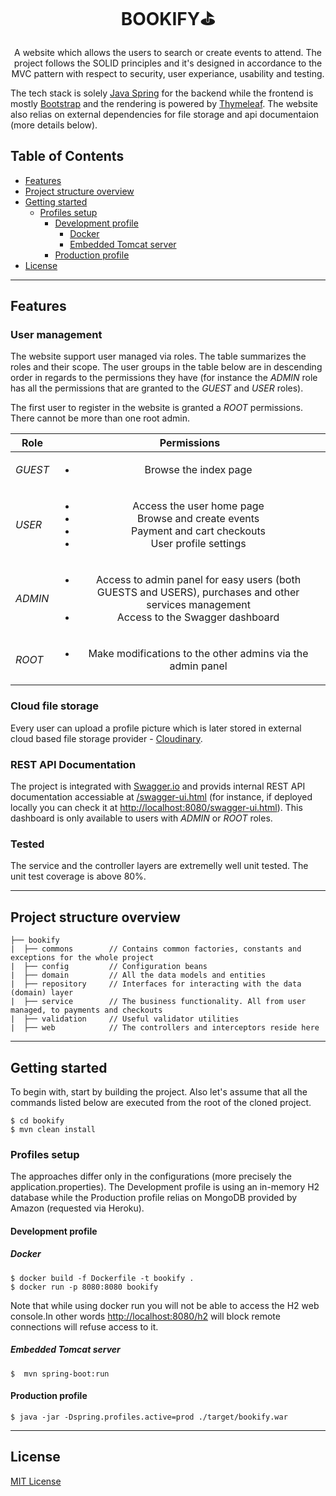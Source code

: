 <h1 align="center" style="border-bottom: none;">BOOKIFY⛳</h1>
<p align="center">
A website which allows the users to search or create events to attend. The project follows the SOLID principles and it's designed in accordance to the MVC pattern with respect to security, user experiance, usability and testing.
</p>

The tech stack is solely [Java Spring](https://spring.io) for the backend while the frontend is mostly [Bootstrap](https://getbootstrap.com) and the rendering is powered by [Thymeleaf](https://www.thymeleaf.org). The website also relias on external dependencies for file storage and api documentaion (more details below).

## Table of Contents 

- [Features](#features)
- [Project structure overview](#project-structure-overview)
- [Getting started](#getting-started)
  - [Profiles setup](#profiles-setup)
     - [Development profile](#development-profile)
          - [Docker](#docker)
          - [Embedded Tomcat server](#embedded-tomcat-server)
     - [Production profile](#production-profile)
- [License](#license)


---

## Features

### User management 
The website support user managed via roles. The table summarizes the roles and their scope. The user groups in the table below are in descending order in regards to the permissions they have (for instance the _ADMIN_ role has all the permissions that are granted to the _GUEST_ and _USER_ roles). 

The first user to register in the website is granted a _ROOT_ permissions. There cannot be more than one root admin.

| Role        | Permissions           | 
| ------------- |:-------------:| 
| _GUEST_  | <ul><li>Browse the index page</li></ul> | 
| _USER_      | <ul><li>Access the user home page</li><li>Browse and create events</li> <li>Payment and cart checkouts</li><li>User profile settings</li></ul>  | 
| _ADMIN_      | <ul><li>Access to admin panel for easy users (both GUESTS and USERS), purchases and other services management</li><li>Access to the Swagger dashboard</li></ul>        | 
| _ROOT_ | <ul><li>Make modifications to the other admins via the admin panel</li></ul>      | 

### Cloud file storage
Every user can upload a profile picture which is later stored in external cloud based file storage provider - [Cloudinary](https://cloudinary.com).

### REST API Documentation
The project is integrated with [Swagger.io](https://swagger.io) and provids internal REST API documentation accessiable at [/swagger-ui.html](/swagger-ui.html) (for instance, if deployed locally you can check it at <http://localhost:8080/swagger-ui.html>). This dashboard is only available to users with _ADMIN_ or _ROOT_ roles.

### Tested
The service and the controller layers are extremelly well unit tested. The unit test coverage is above 80%.

---

## Project structure overview
```text
├── bookify        
|  ├── commons        // Contains common factories, constants and exceptions for the whole project 
|  ├── config         // Configuration beans 
|  ├── domain         // All the data models and entities
|  ├── repository	  // Interfaces for interacting with the data (domain) layer
|  ├── service		  // The business functionality. All from user managed, to payments and checkouts
|  ├── validation     // Useful validator utilities
|  ├── web   		  // The controllers and interceptors reside here
```

---

## Getting started

To begin with, start by building the project. Also let's assume that all the commands listed below are executed from the root of the cloned project.
```shell
$ cd bookify
$ mvn clean install
```
### Profiles setup
The approaches differ only in the configurations (more precisely the application.properties). The Development profile is using an in-memory H2 database while the Production profile relias on MongoDB provided by Amazon (requested via Heroku).
#### Development profile
##### Docker
```shell
$ docker build -f Dockerfile -t bookify .
$ docker run -p 8080:8080 bookify
```
Note that while using docker run you will not be able to access the H2 web console.In other words <http://localhost:8080/h2> will block remote connections will refuse access to it.
##### Embedded Tomcat server
```shell
$  mvn spring-boot:run
```
#### Production profile

```shell
$ java -jar -Dspring.profiles.active=prod ./target/bookify.war
```
---
## License

[MIT License](https://github.com/Nikola-Popov/Bookify/blob/master/LICENSE)
